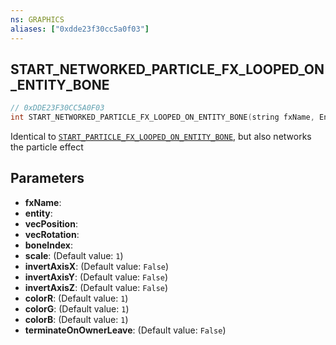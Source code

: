 ```yaml
---
ns: GRAPHICS
aliases: ["0xdde23f30cc5a0f03"]
---
```

## START_NETWORKED_PARTICLE_FX_LOOPED_ON_ENTITY_BONE

```c
// 0xDDE23F30CC5A0F03
int START_NETWORKED_PARTICLE_FX_LOOPED_ON_ENTITY_BONE(string fxName, Entity entity, Vector3 vecPosition, Vector3 vecRotation, int boneIndex, float scale, bool invertAxisX, bool invertAxisY, bool invertAxisZ, float colorR, float colorG, float colorB, bool terminateOnOwnerLeave);
```

Identical to [`START_PARTICLE_FX_LOOPED_ON_ENTITY_BONE`](#_0xC6EB449E33977F0B), but also networks the particle effect


## Parameters
* **fxName**: 
* **entity**: 
* **vecPosition**: 
* **vecRotation**: 
* **boneIndex**: 
* **scale**: (Default value: `1`)
* **invertAxisX**: (Default value: `False`)
* **invertAxisY**: (Default value: `False`)
* **invertAxisZ**: (Default value: `False`)
* **colorR**: (Default value: `1`)
* **colorG**: (Default value: `1`)
* **colorB**: (Default value: `1`)
* **terminateOnOwnerLeave**: (Default value: `False`)
